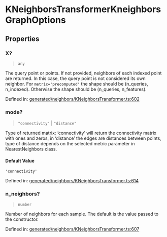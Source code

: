 # KNeighborsTransformerKneighborsGraphOptions

## Properties

### X?

> `any`

The query point or points. If not provided, neighbors of each indexed point are returned. In this case, the query point is not considered its own neighbor. For `metric='precomputed'` the shape should be (n\_queries, n\_indexed). Otherwise the shape should be (n\_queries, n\_features).

Defined in:  [generated/neighbors/KNeighborsTransformer.ts:602](https://github.com/transitive-bullshit/scikit-learn-ts/blob/92ab806/packages/sklearn/src/generated/neighbors/KNeighborsTransformer.ts#L602)

### mode?

> `"connectivity"` \| `"distance"`

Type of returned matrix: ‘connectivity’ will return the connectivity matrix with ones and zeros, in ‘distance’ the edges are distances between points, type of distance depends on the selected metric parameter in NearestNeighbors class.

#### Default Value

`'connectivity'`

Defined in:  [generated/neighbors/KNeighborsTransformer.ts:614](https://github.com/transitive-bullshit/scikit-learn-ts/blob/92ab806/packages/sklearn/src/generated/neighbors/KNeighborsTransformer.ts#L614)

### n\_neighbors?

> `number`

Number of neighbors for each sample. The default is the value passed to the constructor.

Defined in:  [generated/neighbors/KNeighborsTransformer.ts:607](https://github.com/transitive-bullshit/scikit-learn-ts/blob/92ab806/packages/sklearn/src/generated/neighbors/KNeighborsTransformer.ts#L607)
